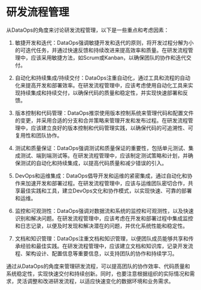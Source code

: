 # 研发流程管理

从DataOps的角度来讨论研发流程管理，以下是一些重点和考虑因素：

1. 敏捷开发和迭代：DataOps强调敏捷开发和迭代的原则，将开发过程分解为小的可迭代任务，并通过快速反馈和持续改进来提高效率和质量。在研发流程管理中，应该采用敏捷方法，如Scrum或Kanban，以确保团队的协作和迭代交付。

2. 自动化和持续集成/持续交付：DataOps注重自动化，通过工具和流程的自动化来提高开发和部署效率。在研发流程管理中，应该考虑使用自动化工具来实现持续集成和持续交付，以确保代码的质量和稳定性，并实现快速部署和反馈。

3. 版本控制和代码管理：DataOps推崇使用版本控制系统来管理代码和配置文件的变更，并采用合适的分支和合并策略来管理开发和发布过程。在研发流程管理中，应该建立良好的版本控制和代码管理实践，以确保代码的可追溯性、可复用性和团队协作。

4. 测试和质量保证：DataOps强调测试和质量保证的重要性，包括单元测试、集成测试、端到端测试等。在研发流程管理中，应该制定测试策略和计划，并确保测试的自动化和持续集成，以提高代码质量和减少错误的引入。

5. DevOps和运维集成：DataOps倡导开发和运维的紧密集成，通过自动化和协作来加速开发和部署过程。在研发流程管理中，应该与运维团队密切合作，共享最佳实践和工具，建立DevOps文化和协作模式，以实现快速、可靠的部署和运维。

6. 监控和可观测性：DataOps强调对数据流和系统的监控和可观测性，以及快速识别和解决问题。在研发流程管理中，应该考虑在开发和部署过程中集成监控和日志记录，以便及时发现和解决潜在的问题，并优化系统性能和稳定性。

7. 文档和知识管理：DataOps注重文档和知识管理，以便团队成员能够共享和传承经验和最佳实践。在研发流程管理中，应该建立文档和知识库，记录开发流程、架构设计、配置信息等重要信息，以支持团队的协作和持续学习。

通过从DataOps的角度来管理研发流程，可以提高团队的协作效率、代码质量和系统稳定性，实现快速交付和持续创新。同时，也要注意根据组织的实际情况和需求，灵活调整和改进研发流程，以适应快速变化的数据环境和业务需求。
